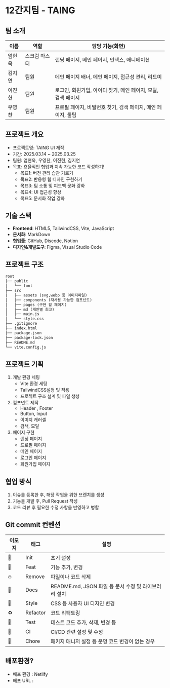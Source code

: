 # **12간지**팀 - TAING

## 팀 소개

| **이름** | **역할** | **담당 기능(화면)** |
| --- | --- | --- |
| 엄현욱 | 스크럼 마스터 | 랜딩 페이지, 메인 페이지, 인덱스, 애니메이션 |
| 김지연 | 팀원 | 메인 페이지 배너, 메인 페이지, 접근성 관리, 리드미 |
| 이진현 | 팀원 | 로그인, 회원가입, 아이디 찾기, 메인 페이지, 모달, 검색 페이지 |
| 우영찬 | 팀원 | 프로필 페이지, 비밀번호 찾기, 검색 페이지, 메인 페이지, 툴팁 |

## 프로젝트 개요

- 프로젝트명: TAING UI 제작
- 기간: 2025.03.14 ~ 2025.03.25
- 팀원: 엄현욱, 우영찬, 이진현, 김지연
- 목표: 효율적인 협업과 지속 가능한 코드 작성하기!
    - 목표1: 버전 관리 습관 기르기
    - 목표2: 반응형 웹 디자인 구현하기
    - 목표3: 팀 소통 및 피드백 문화 강화
    - 목표4: UI 접근성 향상
    - 목표5: 문서화 작업 강화

## 기술 스택

- **Frontend**: HTML5, TailwindCSS, Vite, JavaScript
- **문서화**: MarkDown
- **협업툴**: GitHub, Discode, Notion
- **디자인&개발도구**: Figma, Visual Studio Code

## 프로젝트 구조

```html
root
├── public
│   └── font   
├── src
|   ├── assets (svg,webp 등 이미지파일)
│   ├── components (재사용 가능한 컴포넌트)
│   ├── pages (구현 할 페이지)
│   ├── md (개인별 회고)
│   ├── main.js
│   └── style.css
├── .gitignore
├── index.html
├── package.json
├── package-lock.json
├── README.md
└── vite.config.js
```

## 프로젝트 기획

1. 개발 환경 세팅
    - Vite 환경 세팅
    - TailwindCSS설정 및 적용
    - 프로젝트 구조 설계 및 파일 생성
2. 컴포넌트 제작
    - Header , Footer
    - Button, Input
    - 이미지 캐러셀
    - 검색, 모달
3. 페이지 구현
    - 랜딩 페이지
    - 프로필 페이지
    - 메인 페이지
    - 로그인 페이지
    - 회원가입 페이지

## 협업 방식

1. 이슈를 등록한 후, 해당 작업을 위한 브랜치를 생성
2. 기능을 개발 후, Pull Request 작성
3. 코드 리뷰 후 필요한 수정 사항을 반영하고 병합

## Git commit 컨벤션

| 이모지 | 태그 | 설명 |
| --- | --- | --- |
| 🎉 | Init | 초기 설정 |
| 🎨 | Feat | 기능 추가, 변경 |
| 🔥 | Remove | 파일이나 코드 삭제 |
| 📝 | Docs | README.md, JSON 파일 등 문서 수정 및 라이브러리 설치 |
| 💄 | Style | CSS 등 사용자 UI 디자인 변경 |
| ♻️ | Refactor | 코드 리팩토링 |
| 🧪 | Test | 테스트 코드 추가, 삭제, 변경 등 |
| 🐎 | CI | CI/CD 관련 설정 및 수정 |
| 🐳 | Chore | 패키지 매니저 설정 등 운영 코드 변경이 없는 경우 |

## 배포환경?

- 배포 환경 : Netlify
- 배포 URL : 
